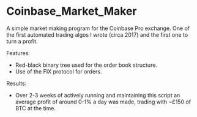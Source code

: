 # Coinbase_Market_Maker

A simple market making program for the Coinbase Pro exchange. One of the first automated trading algos I wrote (circa 2017) and the first one to turn a profit.

Features:
- Red-black binary tree used for the order book structure.
- Use of the FIX protocol for orders.

Results:
- Over 2-3 weeks of actively running and maintaining this script an average profit of around 0-1% a day was made, trading with ~£150 of BTC at the time.
